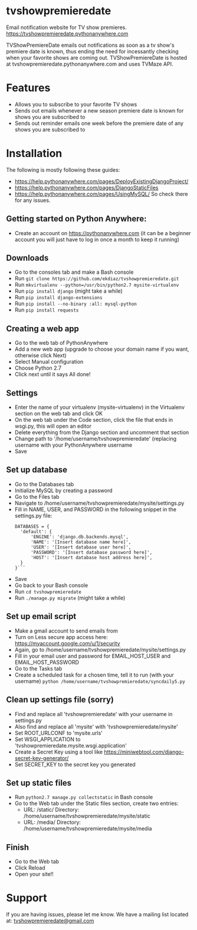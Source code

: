 # tvshowpremieredate
Email notification website for TV show premieres. https://tvshowpremieredate.pythonanywhere.com

TVShowPremiereDate emails out notifications as soon as a tv show's
premiere date is known, thus ending the need for incessantly checking
when your favorite shows are coming out. TVShowPremiereDate is hosted at
tvshowpremieredate.pythonanywhere.com and uses TVMaze API.

# Features
- Allows you to subscribe to your favorite TV shows
- Sends out emails whenever a new season premiere date is known for shows you
  are subscribed to
- Sends out reminder emails one week before the premiere date of any shows you 
  are subscribed to


# Installation
The following is mostly following these guides:
- https://help.pythonanywhere.com/pages/DeployExistingDjangoProject/
- https://help.pythonanywhere.com/pages/DjangoStaticFiles
- https://help.pythonanywhere.com/pages/UsingMySQL/
So check there for any issues.

## Getting started on Python Anywhere:
- Create an account on https://pythonanywhere.com (it can be a beginner account
  you will just have to log in once a month to keep it running)

## Downloads
- Go to the consoles tab and make a Bash console
- Run ```git clone https://github.com/ekdiaz/tvshowpremieredate.git```
- Run ```mkvirtualenv --python=/usr/bin/python2.7 mysite-virtualenv```
- Run ```pip install django``` (might take a while)
- Run ```pip install django-extensions```
- Run ```pip install --no-binary :all: mysql-python```
- Run ```pip install requests```

## Creating a web app
- Go to the web tab of PythonAnywhere
- Add a new web app (upgrade to choose your domain name if you want, otherwise click Next)
- Select Manual configuration
- Choose Python 2.7
- Click next until it says All done!

## Settings
- Enter the name of your virtualenv (mysite-virtualenv) in the Virtualenv section on the web 
  tab and click OK
- On the web tab under the Code section, click the file that ends in wsgi.py, this will open
  an editor
- Delete everything from the Django section and uncomment that section
- Change path to '/home/username/tvshowpremieredate' (replacing username with your 
  PythonAnywhere username
- Save

## Set up database
- Go to the Databases tab
- Initialize MySQL by creating a password
- Go to the Files tab
- Navigate to /home/username/tvshowpremieredate/mysite/settings.py
- Fill in NAME, USER, and PASSWORD in the following snippet in the settings.py file:
  ```
  DATABASES = {
    'default': {
        'ENGINE': 'django.db.backends.mysql',
        'NAME': '[Insert database name here]',
        'USER': '[Insert database user here]',
        'PASSWORD': '[Insert database password here]',
        'HOST': '[Insert database host address here]',
    }
  }```
- Save
- Go back to your Bash console
- Run ```cd tvshowpremieredate```
- Run ```./manage.py migrate``` (might take a while)

## Set up email script
- Make a gmail account to send emails from
- Turn on Less secure app access here: https://myaccount.google.com/u/1/security
- Again, go to /home/username/tvshowpremieredate/mysite/settings.py
- Fill in your email user and password for EMAIL_HOST_USER and EMAIL_HOST_PASSWORD
- Go to the Tasks tab
- Create a scheduled task for a chosen time, tell it to run (with your username)
  ```python /home/username/tvshowpremieredate/syncdaily5.py```


## Clean up settings file (sorry)
- Find and replace all 'tvshowpremieredate' with your username in settings.py
- Also find and replace all 'mysite' with 'tvshowpremieredate/mysite'
- Set ROOT_URLCONF to 'mysite.urls'
- Set WSGI_APPLICATION to 'tvshowpremieredate.mysite.wsgi.application'
- Create a Secret Key using a tool like https://miniwebtool.com/django-secret-key-generator/
- Set SECRET_KEY to the secret key you generated

## Set up static files
- Run ```python2.7 manage.py collectstatic``` in Bash console
- Go to the Web tab under the Static files section, create two entries:
  - URL: /static/ Directory: /home/username/tvshowpremieredate/mysite/static
  - URL: /media/ Directory: /home/username/tvshowpremieredate/mysite/media
  
## Finish
- Go to the Web tab
- Click Reload
- Open your site!!



# Support
If you are having issues, please let me know.
We have a mailing list located at: tvshowpremieredate@gmail.com



